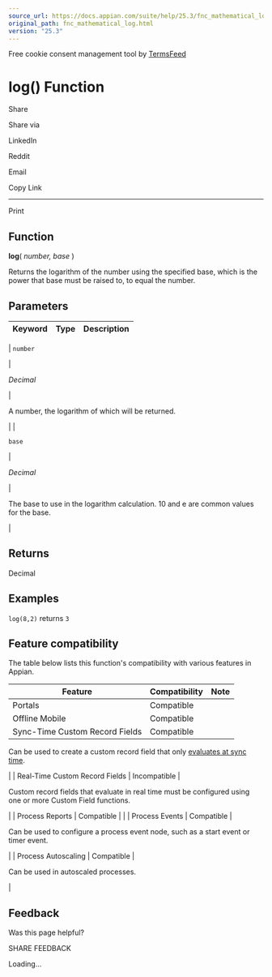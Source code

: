 ```yaml
---
source_url: https://docs.appian.com/suite/help/25.3/fnc_mathematical_log.html
original_path: fnc_mathematical_log.html
version: "25.3"
---
```


Free cookie consent management tool by [TermsFeed](https://www.termsfeed.com/)

# log() Function

Share

Share via

LinkedIn

Reddit

Email

Copy Link

* * *

Print

## Function

**log**( _number, base_ )

Returns the logarithm of the number using the specified base, which is the power that base must be raised to, to equal the number.

## Parameters

| Keyword | Type | Description |
| --- | --- | --- |
|
`number`

 |

_Decimal_

 |

A number, the logarithm of which will be returned.

 |
|

`base`

 |

_Decimal_

 |

The base to use in the logarithm calculation. 10 and e are common values for the base.

 |

## Returns

Decimal

## Examples

`log(8,2)` returns `3`

## Feature compatibility

The table below lists this function's compatibility with various features in Appian.

| Feature | Compatibility | Note |
| --- | --- | --- |
| Portals | Compatible |  |
| Offline Mobile | Compatible |  |
| Sync-Time Custom Record Fields | Compatible |
Can be used to create a custom record field that only [evaluates at sync time](custom-record-fields.html#prodlink-sync-time-evaluations).

 |
| Real-Time Custom Record Fields | Incompatible |

Custom record fields that evaluate in real time must be configured using one or more Custom Field functions.

 |
| Process Reports | Compatible |  |
| Process Events | Compatible |

Can be used to configure a process event node, such as a start event or timer event.

 |
| Process Autoscaling | Compatible |

Can be used in autoscaled processes.

 |

## Feedback

Was this page helpful?

SHARE FEEDBACK

Loading...